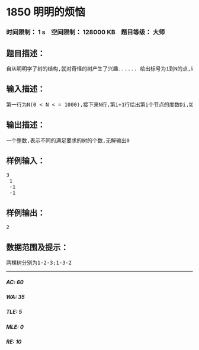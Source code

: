 # 1850 明明的烦恼   
### 时间限制： 1 s&nbsp;&nbsp;&nbsp;&nbsp;空间限制： 128000 KB&nbsp;&nbsp;&nbsp;&nbsp;题目等级： 大师  
## 题目描述：  

<pre>
自从明明学了树的结构,就对奇怪的树产生了兴趣...... 给出标号为1到N的点,以及某些点最终的度数,允许在任意两点间连线,可产生多少棵度数满足要求的树?
</pre>
  
  
## 输入描述：  

<pre>
第一行为N(0 < N < = 1000),接下来N行,第i+1行给出第i个节点的度数Di,如果对度数不要求,则输入-1
</pre>
  
  
## 输出描述：  

<pre>
一个整数,表示不同的满足要求的树的个数,无解输出0
</pre>
  
  
## 样例输入：  

<pre>
3  
 1  
 -1  
 -1
</pre>
  
  
## 样例输出：  

<pre>
2
</pre>
  
  
## 数据范围及提示：  

<pre>
两棵树分别为1-2-3;1-3-2
</pre>
  
  
***  

##### AC: 60  
##### WA: 35  
##### TLE: 5  
##### MLE: 0  
##### RE: 10  
